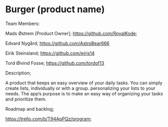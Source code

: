 # Burger (product name)

Team Members:

Mads Østrem [Product Owner];
https://github.com/RoyalKode;

Edvard Nygård;
https://github.com/AstroBear666

Eirik Steinsland;
https://github.com/eiris14

Tord Øivind Fosse;
https://github.com/tordof13


Description;

A product that keeps an easy overview of your daily tasks. 
You can simply create lists, individually or with a group. personalizing your lists to your needs. 
The app’s purpose is to make an easy way of organizing your tasks and prioritize them.



Roadmap and backlog;

https://trello.com/b/T94ApPQz/program;


